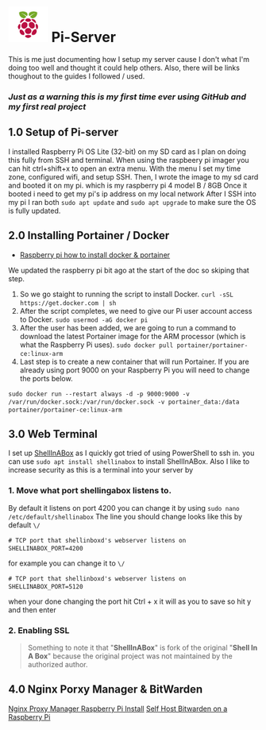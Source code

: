 # <img src="https://raw.githubusercontent.com/NeverEndingChapters/pi-server/main/Homer/images/raspberrypi.png" alt="drawing" width="80"/> Pi-Server

This is me just documenting how I setup my server cause I don't what I'm doing too well and thought it could help others. Also, there will be links thoughout to the guides I followed / used.
### **_Just as a warning this is my first time ever using GitHub and my first real project_**

## 1.0 Setup of Pi-server
I installed Raspberry Pi OS Lite (32-bit) on my SD card as I plan on doing this fully from SSH and terminal. 
When using the raspbeery pi imager you can hit ctrl+shift+x to open an extra menu.
With the menu I set my time zone, configured wifi, and setup SSH. 
Then, I wrote the image to my sd card and booted it on my pi. which is my raspberry pi 4 model B / 8GB
Once it booted i need to get my pi's ip address on my local network 
After I SSH into my pi I ran both `sudo apt update` and `sudo apt upgrade` to make sure the OS is fully updated.

## 2.0 Installing Portainer / Docker
 - [Raspberry pi how to install docker & portainer](https://www.wundertech.net/portainer-raspberry-pi-install-how-to-install-docker-and-portainer/)

We updated the raspberry pi bit ago at the start of the doc so skiping that step. 

1. So we go staight to running the script to install Docker. 
`curl -sSL https://get.docker.com | sh`
2.  After the script completes, we need to give our Pi user account access to Docker. 
`sudo usermod -aG docker pi`
3.  After the user has been added, we are going to run a command to download the latest Portainer image for the ARM processor (which is what the Raspberry Pi uses).
`sudo docker pull portainer/portainer-ce:linux-arm`
4.  Last step is to create a new container that will run Portainer. If you are already using port 9000 on your Raspberry Pi you will need to change the ports below.
```
sudo docker run --restart always -d -p 9000:9000 -v /var/run/docker.sock:/var/run/docker.sock -v portainer_data:/data portainer/portainer-ce:linux-arm
```

## 3.0 Web Terminal
I set up [ShellInABox](https://github.com/shellinabox/shellinabox) as I quickly got tried of using PowerShell to ssh in. you can use `sudo apt install shellinabox` to install ShellInABox. Also I like to increase security as this is a terminal into your server by 

### 1. Move what port shellingabox listens to. 
By default it listens on port 4200 you can change it by using `sudo nano /etc/default/shellinabox` 
The line you should change looks like this by default `\/`
```
# TCP port that shellinboxd's webserver listens on 
SHELLINABOX_PORT=4200
```
for example you can change it to `\/`
```
# TCP port that shellinboxd's webserver listens on 
SHELLINABOX_PORT=5120
```
when your done changing the port hit Ctrl + x it will as you to save so hit y and then enter

### 2. Enabling SSL 




> Something to note it that "__ShellInABox__" is fork of the original "__Shell In A Box__" because the original project was not maintained by the authorized author.

## 4.0 Nginx Porxy Manager & BitWarden
[Nginx Proxy Manager Raspberry Pi Install](https://www.wundertech.net/nginx-proxy-manager-raspberry-pi-install-instructions/)
[Self Host Bitwarden on a Raspberry Pi](https://www.wundertech.net/how-to-self-host-bitwarden-on-a-raspberry-pi/)
